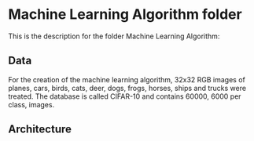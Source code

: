 # Machine Learning Algorithm folder

This is the description for the folder Machine Learning Algorithm:

## Data
For the creation of the machine learning algorithm, 32x32 RGB images of planes, cars, birds, cats, deer, dogs, frogs, horses, ships and trucks were treated. The database is called CIFAR-10 and contains 60000, 6000 per class, images.

## Architecture






